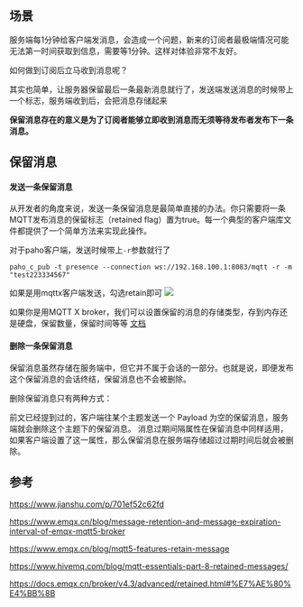 ## 场景
服务端每1分钟给客户端发消息，会造成一个问题，新来的订阅者最极端情况可能无法第一时间获取到信息，需要等1分钟。这样对体验非常不友好。

如何做到订阅后立马收到消息呢？

其实也简单，让服务器保留最后一条最新消息就行了，发送端发送消息的时候带上一个标志，服务端收到后，会把消息存储起来

**保留消息存在的意义是为了订阅者能够立即收到消息而无须等待发布者发布下一条消息。**

## 保留消息

#### 发送一条保留消息
从开发者的角度来说，发送一条保留消息是最简单直接的办法。你只需要将一条MQTT发布消息的保留标志（retained flag）置为true。每一个典型的客户端库文件都提供了一个简单方法来实现此操作。

对于paho客户端，发送时候带上`-r`参数就行了

`paho_c_pub -t presence --connection ws://192.168.100.1:8083/mqtt -r -m "test223334567"`

如果是用mqttx客户端发送，勾选retain即可
![](https://pek3b.qingstor.com/hexo-blog/hexo-blog/20210716111540.png)

如果你是用MQTT X broker，我们可以设置保留的消息的存储类型，存到内存还是硬盘，保留数量，保留时间等等
[文档](https://docs.emqx.cn/broker/v4.3/advanced/retained.html#%E7%AE%80%E4%BB%8B)

#### 删除一条保留消息
保留消息虽然存储在服务端中，但它并不属于会话的一部分。也就是说，即便发布这个保留消息的会话终结，保留消息也不会被删除。

删除保留消息只有两种方式：

前文已经提到过的，客户端往某个主题发送一个 Payload 为空的保留消息，服务端就会删除这个主题下的保留消息。
消息过期间隔属性在保留消息中同样适用，如果客户端设置了这一属性，那么保留消息在服务端存储超过过期时间后就会被删除。


## 参考

https://www.jianshu.com/p/701ef52c62fd

https://www.emqx.cn/blog/message-retention-and-message-expiration-interval-of-emqx-mqtt5-broker

https://www.emqx.cn/blog/mqtt5-features-retain-message

https://www.hivemq.com/blog/mqtt-essentials-part-8-retained-messages/

https://docs.emqx.cn/broker/v4.3/advanced/retained.html#%E7%AE%80%E4%BB%8B
